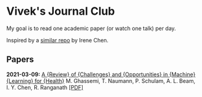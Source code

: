# Vivek's Journal Club

My goal is to read one academic paper (or watch one talk) per day.

Inspired by a [similar repo](https://github.com/irenetrampoline) by Irene Chen.

## Papers

**2021-03-09:** [A {Review} of {Challenges} and {Opportunities} in {Machine} {Learning} for {Health}](notes/ghassemi_review_2020.md) M. Ghassemi, T. Naumann, P. Schulam, A. L. Beam, I. Y. Chen, R. Ranganath [[PDF]](<files/757/Ghassemi et al. - 2020 - A Review of Challenges and Opportunities in Machin.pdf>)

